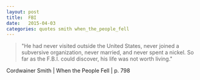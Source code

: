 ```yaml
---
layout: post
title:  FBI
date:   2015-04-03
categories: quotes smith when_the_people_fell
---
```


>"He had never visited outside the United States, never joined a subversive organization, never married, and never spent a nickel. So far as the F.B.I. could discover, his life was not worth living."

Cordwainer Smith | When the People Fell | p. 798


[jekyll-gh]: https://github.com/mojombo/jekyll
[jekyll]:    http://jekyllrb.com
